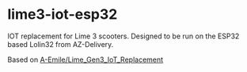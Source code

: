 # lime3-iot-esp32

IOT replacement for Lime 3 scooters. Designed to be run on the ESP32 based Lolin32 from AZ-Delivery.


Based on [A-Emile/Lime_Gen3_IoT_Replacement](https://github.com/A-Emile/Lime_Gen3_IoT_Replacement)
